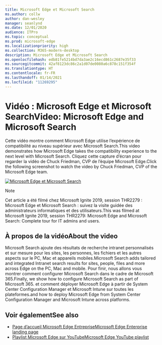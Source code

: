 ```yaml
---
title: Microsoft Edge et Microsoft Search
ms.author: collw
author: dan-wesley
manager: seanlynd
ms.date: 12/01/2020
audience: ITPro
ms.topic: conceptual
ms.prod: microsoft-edge
ms.localizationpriority: high
ms.collection: M365-modern-desktop
description: Microsoft Edge et Microsoft Search
ms.openlocfilehash: edb81fe5214bd7da3ae2c16ecd861c2687e35f33
ms.sourcegitcommit: 42af8123dc86c2a1d07de0080a6c878c151f354f
ms.translationtype: HT
ms.contentlocale: fr-FR
ms.lasthandoff: 01/14/2021
ms.locfileid: "11269295"
---
```

# <span data-ttu-id="2e1cf-103">Vidéo : Microsoft Edge et Microsoft Search</span><span class="sxs-lookup"><span data-stu-id="2e1cf-103">Video: Microsoft Edge and Microsoft Search</span></span>

<span data-ttu-id="2e1cf-104">Cette vidéo montre comment Microsoft Edge utilise l’expérience de compatibilité au niveau supérieur avec Microsoft Search.</span><span class="sxs-lookup"><span data-stu-id="2e1cf-104">This video demonstrates how Microsoft Edge takes the compatibility experience to the next level with Microsoft Search.</span></span> <span data-ttu-id="2e1cf-105">Cliquez cette capture d’écran pour regarder la vidéo de Chuck Friedman, CVP de l’équipe Microsoft Edge.</span><span class="sxs-lookup"><span data-stu-id="2e1cf-105">Click the following screenshot to watch the video by Chuck Friedman, CVP of the Microsoft Edge team.</span></span>

[![Microsoft Edge et Microsoft Search](https://res.cloudinary.com/marcomontalbano/image/upload/v1592253564/video_to_markdown/images/youtube--7LfNqmJkeTM-c05b58ac6eb4c4700831b2b3070cd403.jpg)](http://www.youtube.com/watch?v=7LfNqmJkeTM "Microsoft Edge and Microsoft Search")

> [!NOTE]
> <span data-ttu-id="2e1cf-107">Cet article a été filmé chez Microsoft Ignite 2019, session THR2279 : Microsoft Edge et Microsoft Search : suivez la visite guidée des administrateurs informatiques et des utilisateurs.</span><span class="sxs-lookup"><span data-stu-id="2e1cf-107">This was filmed at Microsoft Ignite 2019, session THR2279: Microsoft Edge and Microsoft Search: Complete tour for IT admins and users.</span></span>

## <span data-ttu-id="2e1cf-108">À propos de la vidéo</span><span class="sxs-lookup"><span data-stu-id="2e1cf-108">About the video</span></span>

<span data-ttu-id="2e1cf-109">Microsoft Search ajoute des résultats de recherche intranet personnalisés et sur mesure pour les sites, les personnes, les fichiers et les autres aspects sur le PC, Mac et appareils mobiles.</span><span class="sxs-lookup"><span data-stu-id="2e1cf-109">Microsoft Search adds tailored and integrated Intranet search results for sites, people, files and more across Edge on the PC, Mac and mobile.</span></span> <span data-ttu-id="2e1cf-110">Pour finir, nous allons vous montrer comment configurer Microsoft Search dans le cadre de Microsoft 365.</span><span class="sxs-lookup"><span data-stu-id="2e1cf-110">Finally, we show how to configure Microsoft Search as part of Microsoft 365.</span></span> <span data-ttu-id="2e1cf-111">et comment déployer Microsoft Edge à partir de System Center Configuration Manager et Microsoft Intune sur toutes les plateformes.</span><span class="sxs-lookup"><span data-stu-id="2e1cf-111">and how to deploy Microsoft Edge from System Center Configuration Manager and Microsoft Intune across platforms.</span></span>

## <span data-ttu-id="2e1cf-112">Voir également</span><span class="sxs-lookup"><span data-stu-id="2e1cf-112">See also</span></span>

- [<span data-ttu-id="2e1cf-113">Page d’accueil Microsoft Edge Entreprise</span><span class="sxs-lookup"><span data-stu-id="2e1cf-113">Microsoft Edge Enterprise landing page</span></span>](https://aka.ms/EdgeEnterprise)
- [<span data-ttu-id="2e1cf-114">Playlist Microsoft Edge sur YouTube</span><span class="sxs-lookup"><span data-stu-id="2e1cf-114">Microsoft Edge YouTube playlist</span></span>](https://www.youtube.com/playlist?list=PLXtHYVsvn_b-uXh1tMeYpT-0iD8tD3tFy)
